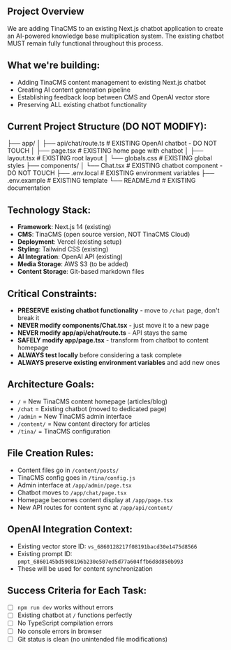 
## Project Overview
We are adding TinaCMS to an existing Next.js chatbot application to create an AI-powered knowledge base multiplication system. The existing chatbot MUST remain fully functional throughout this process.

## What we're building:
- Adding TinaCMS content management to existing Next.js chatbot
- Creating AI content generation pipeline
- Establishing feedback loop between CMS and OpenAI vector store
- Preserving ALL existing chatbot functionality

## Current Project Structure (DO NOT MODIFY):
├── app/
│ ├── api/chat/route.ts # EXISTING OpenAI chatbot - DO NOT TOUCH
│ ├── page.tsx # EXISTING home page with chatbot
│ ├── layout.tsx # EXISTING root layout
│ └── globals.css # EXISTING global styles
├── components/
│ └── Chat.tsx # EXISTING chatbot component - DO NOT TOUCH
├── .env.local # EXISTING environment variables
├── .env.example # EXISTING template
└── README.md # EXISTING documentation

## Technology Stack:
- **Framework**: Next.js 14 (existing)
- **CMS**: TinaCMS (open source version, NOT TinaCMS Cloud)
- **Deployment**: Vercel (existing setup)
- **Styling**: Tailwind CSS (existing)
- **AI Integration**: OpenAI API (existing)
- **Media Storage**: AWS S3 (to be added)
- **Content Storage**: Git-based markdown files

## Critical Constraints:
- **PRESERVE existing chatbot functionality** - move to `/chat` page, don't break it
- **NEVER modify components/Chat.tsx** - just move it to a new page
- **NEVER modify app/api/chat/route.ts** - API stays the same
- **SAFELY modify app/page.tsx** - transform from chatbot to content homepage
- **ALWAYS test locally** before considering a task complete
- **ALWAYS preserve existing environment variables** and add new ones

## Architecture Goals:
- `/` = New TinaCMS content homepage (articles/blog)
- `/chat` = Existing chatbot (moved to dedicated page)
- `/admin` = New TinaCMS admin interface
- `/content/` = New content directory for articles
- `/tina/` = TinaCMS configuration

## File Creation Rules:
- Content files go in `/content/posts/`
- TinaCMS config goes in `/tina/config.js`
- Admin interface at `/app/admin/page.tsx`
- Chatbot moves to `/app/chat/page.tsx`
- Homepage becomes content display at `/app/page.tsx`
- New API routes for content sync at `/app/api/content/`

## OpenAI Integration Context:
- Existing vector store ID: `vs_6860128217f08191bacd30e1475d8566`
- Existing prompt ID: `pmpt_6860145bd5908196b230e507ed5d77a604ffb6d8d850b993`
- These will be used for content synchronization

## Success Criteria for Each Task:
- [ ] `npm run dev` works without errors
- [ ] Existing chatbot at `/` functions perfectly
- [ ] No TypeScript compilation errors
- [ ] No console errors in browser
- [ ] Git status is clean (no unintended file modifications)
